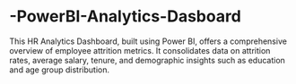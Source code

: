 # -PowerBI-Analytics-Dasboard
This HR Analytics Dashboard, built using Power BI, offers a comprehensive overview of employee attrition metrics. It consolidates data on attrition rates, average salary, tenure, and demographic insights such as education and age group distribution. 
